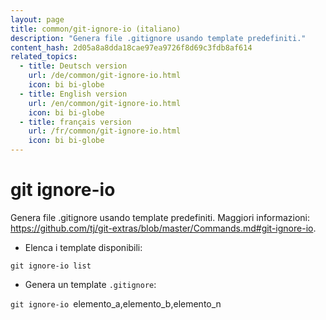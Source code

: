 ```yaml
---
layout: page
title: common/git-ignore-io (italiano)
description: "Genera file .gitignore usando template predefiniti."
content_hash: 2d05a8a8dda18cae97ea9726f8d69c3fdb8af614
related_topics:
  - title: Deutsch version
    url: /de/common/git-ignore-io.html
    icon: bi bi-globe
  - title: English version
    url: /en/common/git-ignore-io.html
    icon: bi bi-globe
  - title: français version
    url: /fr/common/git-ignore-io.html
    icon: bi bi-globe
---
```

# git ignore-io

Genera file .gitignore usando template predefiniti.
Maggiori informazioni: <https://github.com/tj/git-extras/blob/master/Commands.md#git-ignore-io>.

- Elenca i template disponibili:

`git ignore-io list`

- Genera un template `.gitignore`:

`git ignore-io `<span class="tldr-var badge badge-pill bg-dark-lm bg-white-dm text-white-lm text-dark-dm font-weight-bold">elemento_a,elemento_b,elemento_n</span>
